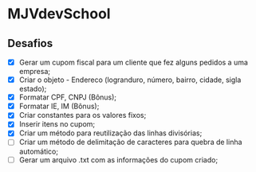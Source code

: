 # MJVdevSchool

## Desafios

- [x] Gerar um cupom fiscal para um cliente que fez alguns pedidos a uma empresa;
- [x] Criar o objeto - Endereco (logranduro, número, bairro, cidade, sigla estado);
- [x] Formatar CPF, CNPJ (Bônus);
- [x] Formatar IE, IM (Bônus);
- [x] Criar constantes para os valores fixos;
- [x] Inserir itens no cupom;
- [x] Criar um método para reutilização das linhas divisórias;
- [ ] Criar um método de delimitação de caracteres para quebra de linha automático;
- [ ] Gerar um arquivo .txt com as informações do cupom criado;
